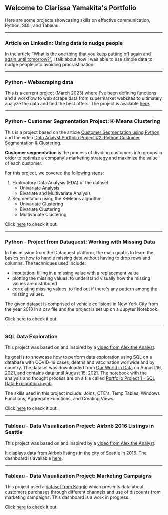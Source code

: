 ## Welcome to Clarissa Yamakita's Portfolio

Here are some projects showcasing skills on effective communication, Python, SQL, and Tableau.

------------
### Article on LinkedIn: Using data to nudge people

In the article [“What is the one thing that you keep putting off again and again until tomorrow?”](https://tinyurl.com/ArticleClarissa), I talk about how I was able to use simple data to nudge people into avoiding procrastination. 

------------
### Python - Webscraping data

This is a current project (March 2023) where I've been defining functions and a workflow to web scrape data from supermarket websites to ultimately analyze the data and find the best offers. The project is available [here](https://github.com/clayamakita/webscraping_project_01).

------------
### Python - Customer Segmentation Project: K-Means Clustering

This is a project based on the article [Customer Segmentation using Python](https://medium.com/nerd-for-tech/customer-segmentation-using-python-e56c2b1a4c73) and the video [Data Analyst Portfolio Project #2: Python Customer Segmentation & Clustering](https://www.youtube.com/watch?v=iwUli5gIcU0).

__Customer segmentation__ is the process of dividing customers into groups in order to optimize a company's marketing strategy and maximize the value of each customer.

For this project, we covered the following steps:

1. Exploratory Data Analysis (EDA) of the dataset
    - Univariate Analysis
    - Bivariate and Multivariate Analysis
2. Segmentation using the K-Means algorithm
    - Univariate Clustering
    - Bivariate Clustering
    - Multivariate Clustering

Click [here](https://github.com/clayamakita/customer_segmentation_project_kmeans) to check it out.

------------
### Python - Project from Dataquest: Working with Missing Data

In this mission from the Dataquest platform, the main goal is to learn the basics on how to handle missing data without having to drop rows and columns. The techniques used include: 

- imputation: filling in a missing value with a replacement value
- plotting the missing values: to understand visually how the missing values are distributed
- correlating missing values: to find out if there's any pattern among the missing values.

The given dataset is comprised of vehicle collisions in New York City from the year 2018 in a csv file and the project is set up on a Jupyter Notebook.

Click [here](https://github.com/clayamakita/missing_data_vehicles_collisions) to check it out.

------------
### SQL Data Exploration

This project was based on and inspired by a [video from Alex the Analyst](https://www.youtube.com/watch?v=qfyynHBFOsM).

Its goal is to showcase how to perform data exploration using SQL on a database with COVID-19 cases, deaths and vaccination worlwide and by country. The dataset was downloaded from [Our World in Data](https://ourworldindata.org/covid-deaths) on August 16, 2021, and contains data until August 15, 2021. The notebook with the analysis and thought process are on a file called [Portfolio Project 1 - SQL Data Exploration.ipynb](https://github.com/clayamakita/project_1_sql_data_exploration/blob/main/Portfolio%20Project%201%20-%20SQL%20Data%20Exploration.ipynb).

The skills used in this project include: Joins, CTE's, Temp Tables, Windows Functions, Aggregate Functions, and Creating Views.

Click [here](https://github.com/clayamakita/project_1_sql_data_exploration) to check it out.

------------
### Tableau - Data Visualization Project: Airbnb 2016 Listings in Seattle

This project was based on and inspired by a [video from Alex the Analyst](https://www.youtube.com/watch?v=zOR0-nygfDE).

It displays data from Airbnb listings in the city of Seattle in 2016. The dashboard is available [here](https://public.tableau.com/app/profile/clarissa.yamakita/viz/Airbnb2016ListingsinSeattle/Dashboard).

------------
### Tableau - Data Visualization Project: Marketing Campaigns

This project used a [dataset from Kaggle](https://www.kaggle.com/datasets/imakash3011/customer-personality-analysis) which presents data about customers purchases through different channels and use of discounts from marketing campaigns. This dashboard is a work in progress.

Click [here](https://public.tableau.com/views/CustomerAnalysisfromMarketingCampaigns/ClientsProfile?:language=en-US&publish=yes&:display_count=n&:origin=viz_share_link) to check it out.
